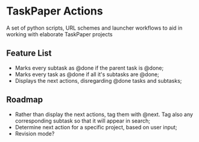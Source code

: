 # TaskPaper Actions
A set of python scripts, URL schemes and launcher workflows to aid in working with elaborate TaskPaper projects

## Feature List
- Marks every subtask as @done if the parent task is @done;
- Marks every task as @done if all it's subtasks are @done;
- Displays the next actions, disregarding @done tasks and subtasks;

## Roadmap
- Rather than display the next actions, tag them with @next. Tag also any corresponding subtask so that it will appear in search;
- Determine next action for a specific project, based on user input;
- Revision mode?
